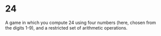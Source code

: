 # 24

A game in which you compute 24 using four numbers (here, chosen from the digits 1-9), and a restricted set of arithmetic operations.
